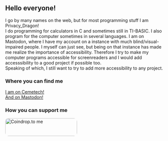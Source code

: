 ## Hello everyone!

I go by many names on the web, but for most programming stuff I am Privacy_Dragon! <br>
I do programming for calculators in C and sometimes still in TI-BASIC. I also program for the computer sometimes in several languages. I am on Mastodon, where I have my account on a instance with much blind/visual-impaired people. I myself can just see, but being on that instance has made me realize the importance of accessibility. Therefore I try to make my computer programs accessible for screenreaders and I would add accesssibility to a good project if possible too. <br>
Speaking of which, I still want to try to add more accessibility to any project.<br>

### Where you can find me
[I am on Cemetech!](https://ceme.tech/u32150) <br>
[And on Mastodon!](https://dragonscave.space/@StoryDragon) <br>

### How you can support me
<a href="https://coindrop.to/privacydragon" target="_blank"><img src="https://coindrop.to/embed-button.png" style="border-radius: 10px; height: 57px !important;width: 229px !important;" alt="Coindrop.to me"></img></a>

